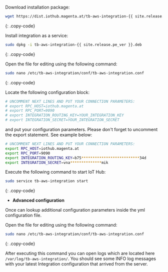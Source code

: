 Download installation package:

```bash
wget https://dist.iothub.magenta.at/tb-aws-integration-{{ site.release.pe_ver }}.deb
```
{: .copy-code}

Install integration as a service:

```bash
sudo dpkg -i tb-aws-integration-{{ site.release.pe_ver }}.deb
```
{: .copy-code}

Open the file for editing using the following command:

```bash 
sudo nano /etc/tb-aws-integration/conf/tb-aws-integration.conf
``` 
{: .copy-code}

Locate the following configuration block:

```bash
# UNCOMMENT NEXT LINES AND PUT YOUR CONNECTION PARAMETERS:
# export RPC_HOST=iothub.magenta.at
# export RPC_PORT=9090
# export INTEGRATION_ROUTING_KEY=YOUR_INTEGRATION_KEY
# export INTEGRATION_SECRET=YOUR_INTEGRATION_SECRET
```

and put your configuration parameters. Please don't forget to uncomment the export statement. See example below:

```bash
# UNCOMMENT NEXT LINES AND PUT YOUR CONNECTION PARAMETERS:
export RPC_HOST=iothub.magenta.at
export RPC_PORT=9090
export INTEGRATION_ROUTING_KEY=b75**************************34d
export INTEGRATION_SECRET=vna**************mik
```

Execute the following command to start IoT Hub:

```bash
sudo service tb-aws-integration start
```
{: .copy-code}

 - **Advanced configuration**

Once can lookup additional configuration parameters inside the yml configuration file.

Open the file for editing using the following command:

```bash 
sudo nano /etc/tb-aws-integration/conf/tb-aws-integration.conf
``` 
{: .copy-code} 

After executing this command you can open logs which are located here `/var/log/tb-aws-integration/`. 
You should see some INFO log messages with your latest Integration configuration that arrived from the server.
